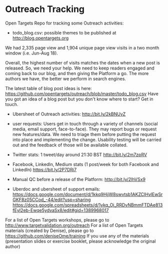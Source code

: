 # Outreach Tracking

Open Targets Repo for tracking some Outreach activities:

- todo_blog.csv: possible themes to be published at http://blog.opentargets.org

We had 2,335 page view and 1,904 unique page view visits in a two month window (i.e. Jun-Aug 18).

Overall, the highest number of visits matches the dates when a new post is released.
So, we need your help. 
We need to keep readers engaged and coming back to our blog, and then giving the Platform a go.
The more authors we have, the better we perform in search engines.

The latest table of blog post ideas is here: https://github.com/opentargets/outreach/blob/master/todo_blog.csv
Have you got an idea of a blog post but you don't know where to start? Get in touch.

- Ubersheet of Outreach activities:
http://bit.ly/2kBNUvZ

- user requests:
Users get in touch through a variety of channels (social media, email support, face-to-face). They may report bugs or request new features/data. We need to triage them before putting the request into place and implementing the change. Usability testing will be carried out and the feedback of those will be available collated.

- Twitter stats: 1 tweet/day around 21:30 BST
http://bit.ly/2m7zpRV

- Facebook, LinkedIn, Medium stats (1 post/week for both Facebook and LinkedIn) 
https://bit.ly/2P7DRi7

- Manual QC before a release of the Platform:
http://bit.ly/2lhVSx9

- Uberdoc and ubersheet of support emails:
https://docs.google.com/document/d/1kkq9HjjW8swvtsb1AKZCIHvlEwSrGKF8z05CCod_-44/edit?usp=sharing
https://docs.google.com/spreadsheets/d/1ykq_Oj_RRDvNBmmFTDAe813fEyI2eb-Ewqe5ydvaSx8/edit#gid=1389968017 

For a list of Open Targets workshops, please go to http://www.targetvalidation.org/outreach
For a list of Open Targets materials (created by Denise), please go to https://github.com/deniseOme/training
If you use any of the materials (presentation slides or exercise booklet, please acknowledge the original author)
